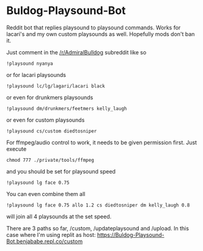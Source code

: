 # Buldog-Playsound-Bot
Reddit bot that replies playsound to playsound commands. Works for lacari's and my own custom playsounds as well. Hopefully mods don't ban it.

Just comment in the [/r/AdmiralBulldog](https://reddit.com/r/AdmiralBulldog/) subreddit like so
```
!playsound nyanya
```
or for lacari playsounds
```
!playsound lc/lg/lagari/lacari black
```
or even for drunkmers playsounds
```
!playsound dm/drunkmers/feetmers kelly_laugh
```
or even for custom playsounds
```
!playsound cs/custom diedtosniper
```
For ffmpeg/audio control to work, it needs to be given permission first. Just execute
```
chmod 777 ./private/tools/ffmpeg
```
and you should be set for playsound speed
```
!playsound lg face 0.75
```
You can even combine them all
```
!playsound lg face 0.75 allo 1.2 cs diedtosniper dm kelly_laugh 0.8
```
will join all 4 playsounds at the set speed.

There are 3 paths so far, /custom, /updateplaysound and /upload. In this case where I'm using replit as host: https://Buldog-Playsound-Bot.benjababe.repl.co/custom
